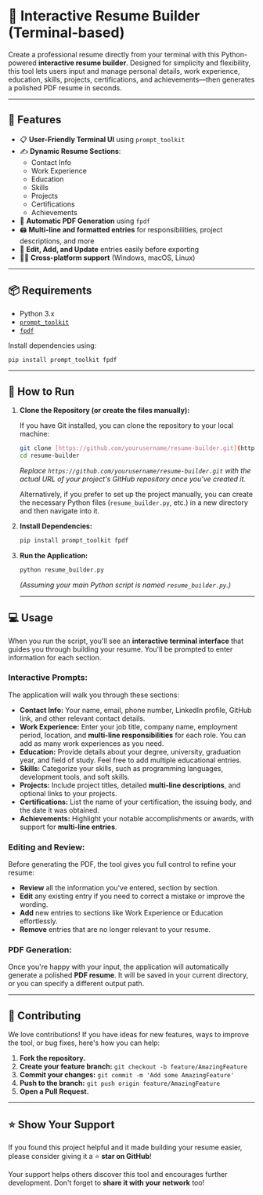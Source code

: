 # 📝 Interactive Resume Builder (Terminal-based)

Create a professional resume directly from your terminal with this Python-powered **interactive resume builder**. Designed for simplicity and flexibility, this tool lets users input and manage personal details, work experience, education, skills, projects, certifications, and achievements—then generates a polished PDF resume in seconds.

---

## 🚀 Features

- 📋 **User-Friendly Terminal UI** using `prompt_toolkit`  
- ✍️ **Dynamic Resume Sections**:
  - Contact Info  
  - Work Experience  
  - Education  
  - Skills  
  - Projects  
  - Certifications  
  - Achievements  
- 📄 **Automatic PDF Generation** using `fpdf`  
- 🖨️ **Multi-line and formatted entries** for responsibilities, project descriptions, and more  
- 🔁 **Edit, Add, and Update** entries easily before exporting  
- 🧑‍💻 **Cross-platform support** (Windows, macOS, Linux)

---

## 📦 Requirements

- Python 3.x  
- [`prompt_toolkit`](https://python-prompt-toolkit.readthedocs.io/en/master/)  
- [`fpdf`](https://pyfpdf.github.io/fpdf2/)

Install dependencies using:

```bash
pip install prompt_toolkit fpdf
```
---

## 🏃 How to Run

1.  **Clone the Repository (or create the files manually):**

    If you have Git installed, you can clone the repository to your local machine:

    ```bash
    git clone [https://github.com/yourusername/resume-builder.git](https://github.com/yourusername/resume-builder.git)
    cd resume-builder
    ```

    *Replace `https://github.com/yourusername/resume-builder.git` with the actual URL of your project's GitHub repository once you've created it.*

    Alternatively, if you prefer to set up the project manually, you can create the necessary Python files (`resume_builder.py`, etc.) in a new directory and then navigate into it.

2.  **Install Dependencies:**

    ```bash
    pip install prompt_toolkit fpdf
    ```

3.  **Run the Application:**

    ```bash
    python resume_builder.py
    ```

    *(Assuming your main Python script is named `resume_builder.py`.)*


    ---

## 💻 Usage

When you run the script, you'll see an **interactive terminal interface** that guides you through building your resume. You'll be prompted to enter information for each section.

### Interactive Prompts:

The application will walk you through these sections:

* **Contact Info:** Your name, email, phone number, LinkedIn profile, GitHub link, and other relevant contact details.
* **Work Experience:** Enter your job title, company name, employment period, location, and **multi-line responsibilities** for each role. You can add as many work experiences as you need.
* **Education:** Provide details about your degree, university, graduation year, and field of study. Feel free to add multiple educational entries.
* **Skills:** Categorize your skills, such as programming languages, development tools, and soft skills.
* **Projects:** Include project titles, detailed **multi-line descriptions**, and optional links to your projects.
* **Certifications:** List the name of your certification, the issuing body, and the date it was obtained.
* **Achievements:** Highlight your notable accomplishments or awards, with support for **multi-line entries**.

### Editing and Review:

Before generating the PDF, the tool gives you full control to refine your resume:

* **Review** all the information you've entered, section by section.
* **Edit** any existing entry if you need to correct a mistake or improve the wording.
* **Add** new entries to sections like Work Experience or Education effortlessly.
* **Remove** entries that are no longer relevant to your resume.

### PDF Generation:

Once you're happy with your input, the application will automatically generate a polished **PDF resume**. It will be saved in your current directory, or you can specify a different output path.

---

## 🤝 Contributing

We love contributions! If you have ideas for new features, ways to improve the tool, or bug fixes, here's how you can help:

1.  **Fork the repository.**
2.  **Create your feature branch:** `git checkout -b feature/AmazingFeature`
3.  **Commit your changes:** `git commit -m 'Add some AmazingFeature'`
4.  **Push to the branch:** `git push origin feature/AmazingFeature`
5.  **Open a Pull Request.**

---


## ⭐ Show Your Support

If you found this project helpful and it made building your resume easier, please consider giving it a ⭐ **star on GitHub**!

Your support helps others discover this tool and encourages further development. Don't forget to **share it with your network** too!
